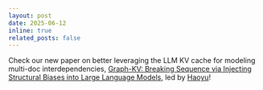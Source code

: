 ```yaml
---
layout: post
date: 2025-06-12
inline: true
related_posts: false
---
```


Check our new paper on better leveraging the LLM KV cache for modeling multi-doc interdependencies, [Graph-KV: Breaking Sequence via Injecting Structural Biases into Large Language Models](https://www.arxiv.org/abs/2506.07334), led by [Haoyu](https://www.linkedin.com/in/haoyu-wang-950878350/)!

